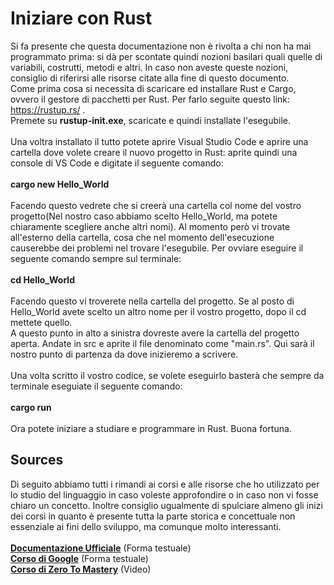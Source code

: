 # Iniziare con Rust
Si fa presente che questa documentazione non è rivolta a chi non ha mai programmato prima: si dà per scontate quindi nozioni basilari quali quelle di variabili, costrutti, metodi e altri. In caso non aveste queste nozioni, consiglio di riferirsi alle risorse citate alla fine di questo documento. \
Come prima cosa si necessita di scaricare ed installare Rust e Cargo, ovvero il gestore di pacchetti per Rust. Per farlo seguite questo link: https://rustup.rs/ .\
Premete su **rustup-init.exe**, scaricate e quindi installate l'esegubile.\
\
Una voltra installato il tutto potete aprire Visual Studio Code e aprire una cartella dove volete creare il nuovo progetto in Rust: aprite quindi una console di VS Code e digitate il seguente comando: \
\
**cargo new Hello_World**\
\
Facendo questo vedrete che si creerà una cartella col nome del vostro progetto(Nel nostro caso abbiamo scelto Hello_World, ma potete chiaramente scegliere anche altri nomi). Al momento però vi trovate all'esterno della
cartella, cosa che nel momento dell'esecuzione causerebbe dei problemi nel trovare l'esegubile. Per ovviare eseguire il seguente comando sempre sul terminale: \
\
**cd Hello_World** \
\
Facendo questo vi troverete nella cartella del progetto. Se al posto di Hello_World avete scelto un altro nome per il vostro progetto, dopo il cd mettete quello.\
A questo punto in alto a sinistra dovreste avere la cartella del progetto aperta. Andate in src e aprite il file denominato come "main.rs". Qui sarà il nostro punto di partenza da dove inizieremo a scrivere.\
\
Una volta scritto il vostro codice, se volete eseguirlo basterà che sempre da terminale eseguiate il seguente comando:\
\
**cargo run**\
\
Ora potete iniziare a studiare e programmare in Rust. Buona fortuna.
## Sources
Di seguito abbiamo tutti i rimandi ai corsi e alle risorse che ho utilizzato per lo studio del linguaggio in caso voleste approfondire o in caso non vi fosse chiaro un concetto. Inoltre consiglio ugualmente di spulciare almeno gli inizi dei corsi in quanto è presente tutta la parte storica e concettuale non essenziale ai fini dello sviluppo, ma comunque molto interessanti.\
\
[**Documentazione Ufficiale**](https://doc.rust-lang.org/book/title-page.html) (Forma testuale)\
[**Corso di Google**](https://google.github.io/comprehensive-rust/welcome.html) (Forma testuale)\
[**Corso di Zero To Mastery**](https://www.youtube.com/watch?v=lzKeecy4OmQ) (Video)
